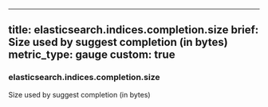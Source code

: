 
---
title: elasticsearch.indices.completion.size
brief: Size used by suggest completion (in bytes)
metric_type: gauge
custom: true
---
### elasticsearch.indices.completion.size

Size used by suggest completion (in bytes)
